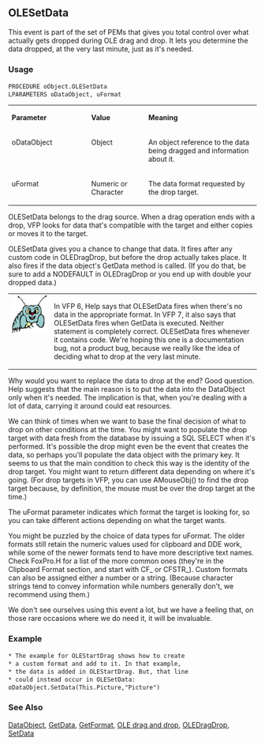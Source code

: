 ## OLESetData

This event is part of the set of PEMs that gives you total control over what actually gets dropped during OLE drag and drop. It lets you determine the data dropped, at the very last minute, just as it's needed.

### Usage

```foxpro
PROCEDURE oObject.OLESetData
LPARAMETERS oDataObject, uFormat
```
<table>
<tr>
  <td width="32%" valign="top">
  <p><b>Parameter</b></p>
  </td>
  <td width="23%" valign="top">
  <p><b>Value</b></p>
  </td>
  <td width="45%" valign="top">
  <p><b>Meaning</b></p>
  </td>
 </tr>
<tr>
  <td width="32%" valign="top">
  <p>oDataObject</p>
  </td>
  <td width="23%" valign="top">
  <p>Object</p>
  </td>
  <td width="45%" valign="top">
  <p>An object reference to the data being dragged and information about it.</p>
  </td>
 </tr>
<tr>
  <td width="32%" valign="top">
  <p>uFormat</p>
  </td>
  <td width="23%" valign="top">
  <p>Numeric or Character</p>
  </td>
  <td width="45%" valign="top">
  <p>The data format requested by the drop target.</p>
  </td>
 </tr>
</table>

OLESetData belongs to the drag source. When a drag operation ends with a drop, VFP looks for data that's compatible with the target and either copies or moves it to the target. 

OLESetData gives you a chance to change that data. It fires after any custom code in OLEDragDrop, but before the drop actually takes place. It also fires if the data object's GetData method is called. (If you do that, be sure to add a NODEFAULT in OLEDragDrop or you end up with double your dropped data.)

<table>
<tr>
  <td width="17%" valign="top">
<img width="95" height="78" src="bug.gif">
  </td>
  <td width="83%">
  <p>In VFP 6, Help says that OLESetData fires when there's no data in the appropriate format. In VFP 7, it also says that OLESetData fires when GetData is executed. Neither statement is completely correct. OLESetData fires whenever it contains code. We're hoping this one is a documentation bug, not a product bug, because we really like the idea of deciding what to drop at the very last minute.</p>
  </td>
 </tr>
</table>

Why would you want to replace the data to drop at the end? Good question. Help suggests that the main reason is to put the data into the DataObject only when it's needed. The implication is that, when you're dealing with a lot of data, carrying it around could eat resources.

We can think of times when we want to base the final decision of what to drop on other conditions at the time. You might want to populate the drop target with data fresh from the database by issuing a SQL SELECT when it's performed. It's possible the drop might even be the event that creates the data, so perhaps you'll populate the data object with the primary key. It seems to us that the main condition to check this way is the identity of the drop target. You might want to return different data depending on where it's going. (For drop targets in VFP, you can use AMouseObj() to find the drop target because, by definition, the mouse must be over the drop target at the time.)

The uFormat parameter indicates which format the target is looking for, so you can take different actions depending on what the target wants. 

You might be puzzled by the choice of data types for uFormat. The older formats still retain the numeric values used for clipboard and DDE work, while some of the newer formats tend to have more descriptive text names. Check FoxPro.H for a list of the more common ones (they're in the Clipboard Format section, and start with CF_ or CFSTR_). Custom formats can also be assigned either a number or a string. (Because character strings tend to convey information while numbers generally don't, we recommend using them.)

We don't see ourselves using this event a lot, but we have a feeling that, on those rare occasions where we do need it, it will be invaluable. 

### Example

```foxpro
* The example for OLEStartDrag shows how to create
* a custom format and add to it. In that example,
* the data is added in OLEStartDrag. But, that line
* could instead occur in OLESetData:
oDataObject.SetData(This.Picture,"Picture")
```
### See Also

[DataObject](s4g770.md), [GetData](s4g776.md), [GetFormat](s4g778.md), [OLE drag and drop](s4g830.md), [OLEDragDrop](s4g823.md), [SetData](s4g776.md)